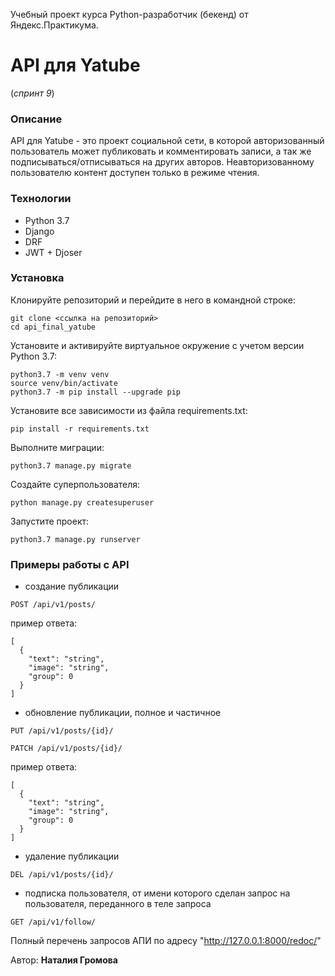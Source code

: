 Учебный проект курса Python-разработчик (бекенд) от Яндекс.Практикума.

# **API для Yatube**
(*спринт 9*)

### **Описание**

API для Yatube  - это проект социальной сети, в которой авторизованный пользователь может публиковать и комментировать записи, а так же подписываться/отписываться на других авторов. Неавторизованному пользователю контент доступен только в режиме чтения.

### **Технологии**

- Python 3.7
- Django
- DRF
- JWT + Djoser

### **Установка**

Клонируйте репозиторий и перейдите в него в командной строке:

```
git clone <ссылка на репозиторий>
cd api_final_yatube
```
Установите и активируйте виртуальное окружение c учетом версии Python 3.7:

```
python3.7 -m venv venv
source venv/bin/activate
python3.7 -m pip install --upgrade pip
```
Установите все зависимости из файла requirements.txt:

```
pip install -r requirements.txt
```

Выполните миграции:

```
python3.7 manage.py migrate
```

Создайте суперпользователя:

```
python manage.py createsuperuser
```

Запустите проект:

```
python3.7 manage.py runserver
```

### **Примеры работы с API**

- создание публикации

```
POST /api/v1/posts/
```
пример ответа:

```
[
  {
    "text": "string",
    "image": "string",
    "group": 0
  }
]
 ```

- обновление публикации, полное и частичное

```
PUT /api/v1/posts/{id}/

PATCH /api/v1/posts/{id}/
```

пример ответа:

```
[
  {
    "text": "string",
    "image": "string",
    "group": 0
  }
]
 ```

- удаление публикации

```
DEL /api/v1/posts/{id}/
```

- подписка пользователя, от имени которого сделан запрос
  на пользователя, переданного в теле запроса

```
GET /api/v1/follow/ 
```

Полный перечень запросов АПИ по адресу
"http://127.0.0.1:8000/redoc/"

Автор: **Наталия Громова** 
